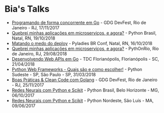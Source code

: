 # Bia's Talks

- [Programando de forma concorrente em Go](http://biancarosa.com.br/slides/concorrencia-go.html) - GDG DevFest, Rio de Janeiro - RJ, 17/11/2017
- [Quebrei minhas aplicações em microserviços, e agora?](http://biancarosa.com.br/slides/microservicos-pybr.html) - Python Brasil, Natal, RN, 19/10/2018
- [Matando o medo do deploy](http://biancarosa.com.br/slides/matando-o-medo-do-deploy.html) - Pyladies BR Conf, Natal, RN, 16/10/2018
- [Quebrei minhas aplicações em microserviços, e agora?](http://biancarosa.com.br/slides/microservicos.html) - PythOnRio, Rio de Janeiro, RJ, 29/08/2018
- [Desenvolvendo Web APIs em Go](http://biancarosa.com.br/slides/tdc-go-web-apis.html) - TDC Florianópolis, Florianópolis - SC, 21/04/2018
- [Python Web Frameworks - Quais são e como escolher!](http://biancarosa.com.br/slides/web-frameworks-pyse-2018.html) - Python Sudeste - SP, São Paulo - SP, 31/03/2018
- [Boas Práticas & Clean Code com Golang](http://biancarosa.com.br/slides/go-clean-code.html) - GDG DevFest, Rio de Janeiro - RJ, 25/11/2017
- [Redes Neurais com Python e Scikit](http://biancarosa.com.br/slides/pybr-2017.html) - Python Brasil, Belo Horizonte - MG, 06/10/2017
- [Redes Neurais com Python e Scikit](http://biancarosa.com.br/slides/pybr-2017.html) - Python Nordeste, São Luís - MA, 09/06/2017